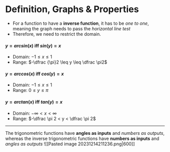 # Definition, Graphs & Properties
- For a function to have a **inverse function**, it has to be *one to one*, meaning the graph needs to pass the *horizontal line test*
- Therefore, we need to restrict the domain. 
#### $y = arcsin(x)$  iff $sin(y) = x$ 
- Domain: $-1 \leq x \leq 1$
- Range: $-\dfrac {\pi}2 \leq y \leq \dfrac \pi2$
#### $y = arccos(x)$ iff $cos(y) = x$ 
- Domain: $-1 \leq x \leq 1$ 
- Range: $0 \leq y \leq \pi$
#### $y = arctan(x)$ iff $tan(y) = x$
- Domain: $-\infty < x < \infty$ 
- Range: $-\dfrac \pi 2 < y < \dfrac \pi 2$
--- 
The trigonometric functions have **angles as inputs** and *numbers as outputs*, whereas the inverse trigonometric functions have **numbers as inputs** and *angles as outputs*
![[Pasted image 20231214211236.png|600]]
